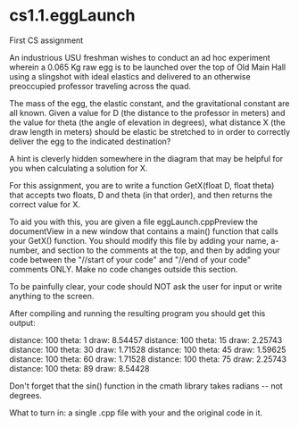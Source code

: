 # cs1.1.eggLaunch
First CS assignment

An industrious USU freshman wishes to conduct an ad hoc experiment wherein a 0.065 Kg raw egg is to be launched over the top of Old Main Hall using a slingshot with ideal elastics and delivered to an otherwise preoccupied professor traveling across the quad.  

The mass of the egg, the elastic constant, and the gravitational constant are all known.   Given a value for D (the distance to the professor in meters) and the value for theta (the angle of elevation in degrees), what distance X (the draw length in meters) should be elastic be stretched to in order to correctly deliver the egg to the indicated destination?  

A hint is cleverly hidden somewhere in the diagram that may be helpful for you when calculating a solution for X.

For this assignment, you are to write a function GetX(float D, float theta) that accepts two floats, D and theta (in that order), and then returns the correct value for X.  

To aid you with this, you are given a file eggLaunch.cppPreview the documentView in a new window that contains a main() function that calls your GetX() function.  You should modify this file by adding your name, a-number, and section to the comments at the top, and then by adding your code between the "//start of your code" and "//end of your code" comments ONLY.  Make no code changes outside this section.

To be painfully clear, your code should NOT ask the user for input or write anything to the screen.

After compiling and running the resulting program you should get this output:

distance: 100   theta: 1   draw: 8.54457
distance: 100   theta: 15   draw: 2.25743
distance: 100   theta: 30   draw: 1.71528
distance: 100   theta: 45   draw: 1.59625
distance: 100   theta: 60   draw: 1.71528
distance: 100   theta: 75   draw: 2.25743
distance: 100   theta: 89   draw: 8.54428

 

Don't forget that the sin() function in the cmath library takes radians -- not degrees.

What to turn in:  a single .cpp file with your and the original code in it.  


